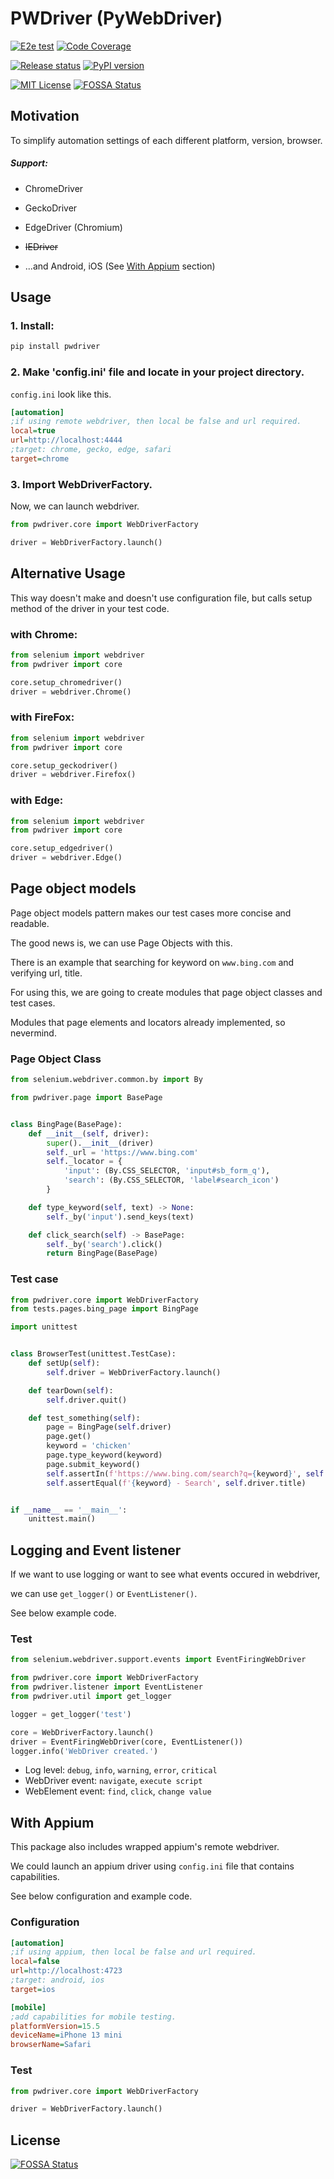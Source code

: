 # PWDriver (PyWebDriver)

[![E2e test](https://github.com/jinmoo21/pwdriver/actions/workflows/python_test.yml/badge.svg)](https://github.com/jinmoo21/pwdriver/actions/workflows/python_test.yml)
[![Code Coverage](https://codecov.io/gh/jinmoo21/pwdriver/branch/master/graph/badge.svg?branch=master&kill_cache=1)](https://codecov.io/gh/jinmoo21/pwdriver)

[![Release status](https://github.com/jinmoo21/pwdriver/actions/workflows/python_release.yml/badge.svg)](https://github.com/jinmoo21/pwdriver/actions/workflows/python_release.yml)
[![PyPI version](https://badge.fury.io/py/pwdriver.svg)](https://badge.fury.io/py/pwdriver)

[![MIT License](https://img.shields.io/badge/License-MIT-yellow.svg)](https://github.com/jinmoo21/PWDriver/blob/master/LICENSE)
[![FOSSA Status](https://app.fossa.com/api/projects/git%2Bgithub.com%2Fjinmoo21%2FPWDriver.svg?type=shield)](https://app.fossa.com/projects/git%2Bgithub.com%2Fjinmoo21%2FPWDriver?ref=badge_shield)

## Motivation

To simplify automation settings of each different platform, version, browser. 

##### Support:

- ChromeDriver

- GeckoDriver

- EdgeDriver (Chromium)

- ~~IEDriver~~

- ...and Android, iOS (See [With Appium](https://github.com/jinmoo21/PWDriver#with-appium) section)

## Usage

### 1. Install:

```bash
pip install pwdriver
```

### 2. Make 'config.ini' file and locate in your project directory.

`config.ini` look like this.

```ini
[automation]
;if using remote webdriver, then local be false and url required.
local=true
url=http://localhost:4444
;target: chrome, gecko, edge, safari
target=chrome
```

### 3. Import WebDriverFactory.

Now, we can launch webdriver.   

```python
from pwdriver.core import WebDriverFactory

driver = WebDriverFactory.launch()
```

## Alternative Usage

This way doesn't make and doesn't use configuration file, but calls setup method of the driver in your test code.

### with Chrome:

```python
from selenium import webdriver
from pwdriver import core

core.setup_chromedriver()
driver = webdriver.Chrome()
```

### with FireFox:

```python
from selenium import webdriver
from pwdriver import core

core.setup_geckodriver()
driver = webdriver.Firefox()
```

### with Edge:

```python
from selenium import webdriver
from pwdriver import core

core.setup_edgedriver()
driver = webdriver.Edge()
```

## Page object models

Page object models pattern makes our test cases more concise and readable.

The good news is, we can use Page Objects with this.

There is an example that searching for keyword on `www.bing.com` and verifying url, title.

For using this, we are going to create modules that page object classes and test cases.

Modules that page elements and locators already implemented, so nevermind.


### Page Object Class

```python
from selenium.webdriver.common.by import By

from pwdriver.page import BasePage


class BingPage(BasePage):
    def __init__(self, driver):
        super().__init__(driver)
        self._url = 'https://www.bing.com'
        self._locator = {
            'input': (By.CSS_SELECTOR, 'input#sb_form_q'),
            'search': (By.CSS_SELECTOR, 'label#search_icon')
        }

    def type_keyword(self, text) -> None:
        self._by('input').send_keys(text)

    def click_search(self) -> BasePage:
        self._by('search').click()
        return BingPage(BasePage)
```

### Test case

```python
from pwdriver.core import WebDriverFactory
from tests.pages.bing_page import BingPage

import unittest


class BrowserTest(unittest.TestCase):
    def setUp(self):
        self.driver = WebDriverFactory.launch()

    def tearDown(self):
        self.driver.quit()

    def test_something(self):
        page = BingPage(self.driver)
        page.get()
        keyword = 'chicken'
        page.type_keyword(keyword)
        page.submit_keyword()
        self.assertIn(f'https://www.bing.com/search?q={keyword}', self.driver.current_url)
        self.assertEqual(f'{keyword} - Search', self.driver.title)


if __name__ == '__main__':
    unittest.main()
```

## Logging and Event listener

If we want to use logging or want to see what events occured in webdriver,

we can use `get_logger()` or `EventListener()`.

See below example code.

### Test

```python
from selenium.webdriver.support.events import EventFiringWebDriver

from pwdriver.core import WebDriverFactory
from pwdriver.listener import EventListener
from pwdriver.util import get_logger

logger = get_logger('test')

core = WebDriverFactory.launch()
driver = EventFiringWebDriver(core, EventListener())
logger.info('WebDriver created.')
```

* Log level: `debug`, `info`, `warning`, `error`, `critical`
* WebDriver event: `navigate`, `execute script`
* WebElement event: `find`, `click`, `change value` 

## With Appium

This package also includes wrapped appium's remote webdriver.

We could launch an appium driver using `config.ini` file that contains capabilities.

See below configuration and example code.

### Configuration

```ini
[automation]
;if using appium, then local be false and url required.
local=false
url=http://localhost:4723
;target: android, ios
target=ios

[mobile]
;add capabilities for mobile testing.
platformVersion=15.5
deviceName=iPhone 13 mini
browserName=Safari
```

### Test

```python
from pwdriver.core import WebDriverFactory

driver = WebDriverFactory.launch()
```


## License
[![FOSSA Status](https://app.fossa.com/api/projects/git%2Bgithub.com%2Fjinmoo21%2FPWDriver.svg?type=large)](https://app.fossa.com/projects/git%2Bgithub.com%2Fjinmoo21%2FPWDriver?ref=badge_large)